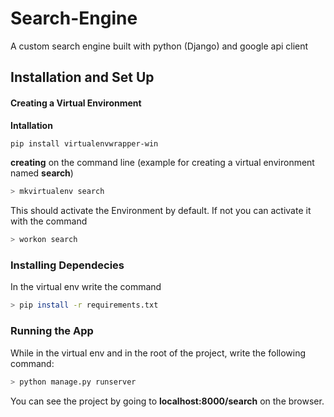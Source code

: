 # Search-Engine
A custom search engine built with python (Django) and google api client
## Installation and Set Up
#### Creating a Virtual Environment 
**Intallation**
```bash
pip install virtualenvwrapper-win
```
**creating**
on the command line (example for creating a virtual environment named **search**)
```bash
> mkvirtualenv search
```
This should activate the Environment by default. If not you can activate it with the command 
```bash
> workon search
```
### Installing Dependecies
In the virtual env write the command
```bash
> pip install -r requirements.txt
```
### Running the App
While in the virtual env and in the root of the project, write the following command:
```bash
> python manage.py runserver
```
You can see the project by going to **localhost:8000/search** on the browser.
